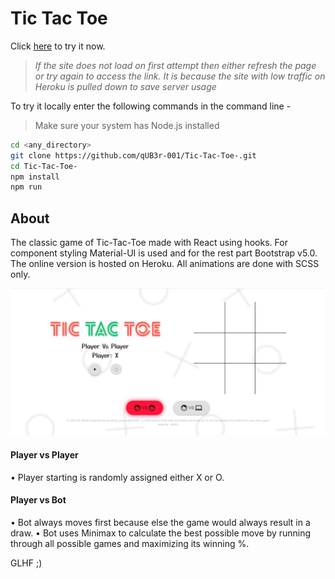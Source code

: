# Tic Tac Toe

Click [here](https://tic-tac-toe-001-app.herokuapp.com/) to try it now.

> _If the site does not load on first attempt then either refresh the page or try again to access the link. It is because the site with low traffic on Heroku is pulled down to save server usage_

To try it locally enter the following commands in the command line -

> Make sure your system has Node.js installed

```sh
cd <any_directory>
git clone https://github.com/qUB3r-001/Tic-Tac-Toe-.git
cd Tic-Tac-Toe-
npm install
npm run
```

## About

The classic game of Tic-Tac-Toe made with React using hooks. For component styling Material-UI is used and for the rest part Bootstrap v5.0. The online version is hosted on Heroku. All animations are done with SCSS only.

![ss-1](./screenshots/SS1.jpg)

#### Player vs Player

• Player starting is randomly assigned either X or O.

#### Player vs Bot

• Bot always moves first because else the game would always result in a draw.
• Bot uses Minimax to calculate the best possible move by running through all possible games and maximizing its winning %.

GLHF ;)
